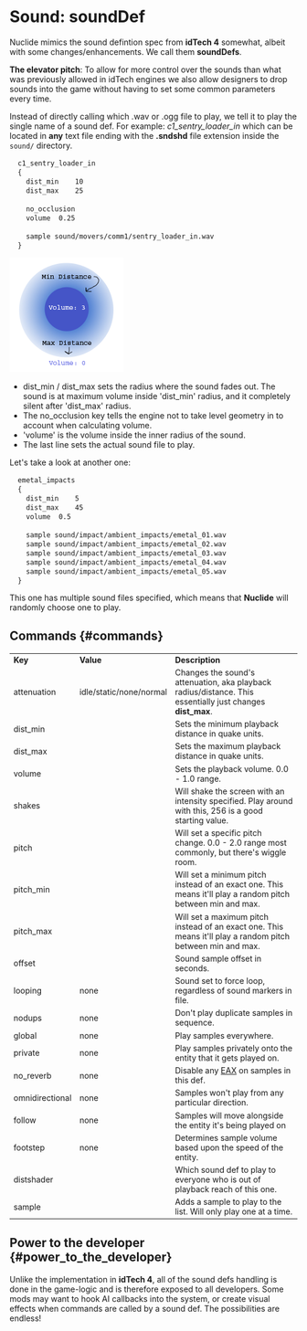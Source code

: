 # Sound: soundDef
Nuclide mimics the sound defintion spec from **idTech 4** somewhat, albeit
with some changes/enhancements. We call them **soundDefs**.

**The elevator pitch**: To allow for more control over the sounds than what was previously
allowed in idTech engines we also allow designers to drop sounds into
the game without having to set some common parameters every time.

Instead of directly calling which .wav or .ogg file to play, we tell it
to play the single name of a sound def. For example:
*c1_sentry_loader_in* which can be located in **any** text file ending
with the **.sndshd** file extension inside the `sound/` directory.

```
  c1_sentry_loader_in
  {
    dist_min	10
    dist_max	25
  
    no_occlusion
    volume	0.25
  
    sample sound/movers/comm1/sentry_loader_in.wav
  }
```

![Attenuation Visualisation](sounds_attenuation.png "Attenuation")
-   dist_min / dist_max sets the radius where the sound fades out. The
    sound is at maximum volume inside 'dist_min' radius, and it
    completely silent after 'dist_max' radius.
-   The no_occlusion key tells the engine not to take level geometry in
    to account when calculating volume.
-   'volume' is the volume inside the inner radius of the sound.
-   The last line sets the actual sound file to play.

Let's take a look at another one:

```
  emetal_impacts
  {
    dist_min	5
    dist_max	45
    volume	0.5
  
    sample sound/impact/ambient_impacts/emetal_01.wav
    sample sound/impact/ambient_impacts/emetal_02.wav
    sample sound/impact/ambient_impacts/emetal_03.wav
    sample sound/impact/ambient_impacts/emetal_04.wav
    sample sound/impact/ambient_impacts/emetal_05.wav
  }
```

This one has multiple sound files specified, which means that **Nuclide** will randomly choose one to play.

## Commands {#commands}

|                 |                         |                                                                                                             |
|-----------------|-------------------------|-------------------------------------------------------------------------------------------------------------|
| **Key**         | **Value**               | **Description**                                                                                             |
| attenuation     | idle/static/none/normal | Changes the sound's attenuation, aka playback radius/distance. This essentially just changes **dist_max**.  |
| dist_min        | <float>                 | Sets the minimum playback distance in quake units.                                                          |
| dist_max        | <float>                 | Sets the maximum playback distance in quake units.                                                          |
| volume          | <float>                 | Sets the playback volume. 0.0 - 1.0 range.                                                                  |
| shakes          | <float>                 | Will shake the screen with an intensity specified. Play around with this, 256 is a good starting value.     |
| pitch           | <float>                 | Will set a specific pitch change. 0.0 - 2.0 range most commonly, but there's wiggle room.                   |
| pitch_min       | <float>                 | Will set a minimum pitch instead of an exact one. This means it'll play a random pitch between min and max. |
| pitch_max       | <float>                 | Will set a maximum pitch instead of an exact one. This means it'll play a random pitch between min and max. |
| offset          | <float>                 | Sound sample offset in seconds.                                                                             |
| looping         | none                    | Sound set to force loop, regardless of sound markers in file.                                               |
| nodups          | none                    | Don't play duplicate samples in sequence.                                                                   |
| global          | none                    | Play samples everywhere.                                                                                    |
| private         | none                    | Play samples privately onto the entity that it gets played on.                                              |
| no_reverb       | none                    | Disable any [EAX](/EAX "wikilink") on samples in this def.                                               |
| omnidirectional | none                    | Samples won't play from any particular direction.                                                           |
| follow          | none                    | Samples will move alongside the entity it's being played on                                                 |
| footstep        | none                    | Determines sample volume based upon the speed of the entity.                                                |
| distshader      | <string>                | Which sound def to play to everyone who is out of playback reach of this one.                            |
| sample          | <string>                | Adds a sample to play to the list. Will only play one at a time.                                            |

## Power to the developer {#power_to_the_developer}

Unlike the implementation in **idTech 4**, all of the sound defs handling
is done in the game-logic and is therefore exposed to all developers.
Some mods may want to hook AI callbacks into the system, or create
visual effects when commands are called by a sound def. The
possibilities are endless!